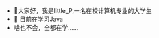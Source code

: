 - 👋大家好，我是little_P,一名在校计算机专业的大学生
- 👀 目前在学习Java
- 啥也不会，全都在学......
<!---
zjy020311/zjy020311 is a ✨ special ✨ repository because its `README.md` (this file) appears on your GitHub profile.
You can click the Preview link to take a look at your changes.
--->
